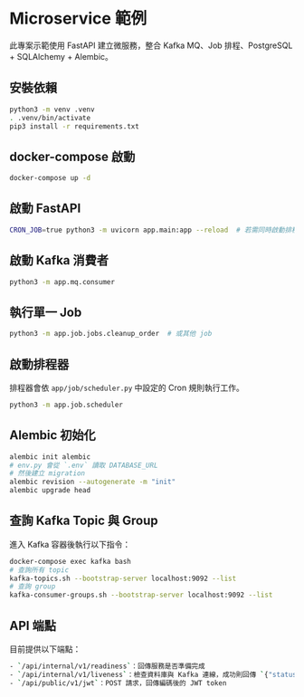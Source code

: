 # Microservice 範例

此專案示範使用 FastAPI 建立微服務，整合 Kafka MQ、Job 排程、PostgreSQL + SQLAlchemy + Alembic。

## 安裝依賴

```bash
python3 -m venv .venv
. .venv/bin/activate
pip3 install -r requirements.txt
```

## docker-compose 啟動

```bash
docker-compose up -d
```

## 啟動 FastAPI

```bash
CRON_JOB=true python3 -m uvicorn app.main:app --reload  # 若需同時啟動排程器
```

## 啟動 Kafka 消費者

```bash
python3 -m app.mq.consumer
```

## 執行單一 Job

```bash
python3 -m app.job.jobs.cleanup_order  # 或其他 job
```

## 啟動排程器

排程器會依 `app/job/scheduler.py` 中設定的 Cron 規則執行工作。

```bash
python3 -m app.job.scheduler
```

## Alembic 初始化

```bash
alembic init alembic
# env.py 會從 `.env` 讀取 DATABASE_URL
# 然後建立 migration
alembic revision --autogenerate -m "init"
alembic upgrade head
```

## 查詢 Kafka Topic 與 Group

進入 Kafka 容器後執行以下指令：

```bash
docker-compose exec kafka bash
# 查詢所有 topic
kafka-topics.sh --bootstrap-server localhost:9092 --list
# 查詢 group
kafka-consumer-groups.sh --bootstrap-server localhost:9092 --list
```

## API 端點

目前提供以下端點：

```bash
- `/api/internal/v1/readiness`：回傳服務是否準備完成
- `/api/internal/v1/liveness`：檢查資料庫與 Kafka 連線，成功則回傳 `{"status": "ok"}`，失敗會回傳 503
- `/api/public/v1/jwt`：POST 請求，回傳編碼後的 JWT token
```
